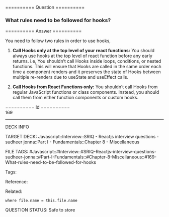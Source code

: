 ========== Question ==========  

### What rules need to be followed for hooks?  

========== Answer ==========  

You need to follow two rules in order to use hooks,

1.  **Call Hooks only at the top level of your react functions:** You should
    always use hooks at the top level of react function before any early
    returns. i.e, You shouldn’t call Hooks inside loops, conditions, or nested
    functions. This will ensure that Hooks are called in the same order each
    time a component renders and it preserves the state of Hooks between
    multiple re-renders due to useState and useEffect calls.

2.  **Call Hooks from React Functions only:** You shouldn’t call Hooks from
    regular JavaScript functions or class components. Instead, you should call
    them from either function components or custom hooks.

========== Id ==========  
169

---

DECK INFO

TARGET DECK: Javascript::Interview::SRIQ - Reactjs interview questions - sudheer jonna::Part I - Fundamentals::Chapter 8 - Miscellaneous

FILE TAGS: #Javascript::#Interview::#SRIQ-Reactjs-interview-questions-sudheer-jonna::#Part-I-Fundamentals::#Chapter-8-Miscellaneous::#169-What-rules-need-to-be-followed-for-hooks

Tags:

Reference:

Related:

```dataview
where file.name = this.file.name
```
QUESTION STATUS: Safe to store
